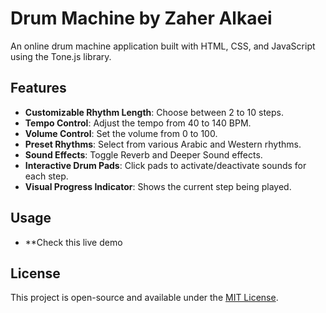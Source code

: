# Drum Machine by Zaher Alkaei

An online drum machine application built with HTML, CSS, and JavaScript using the Tone.js library.

## Features

- **Customizable Rhythm Length**: Choose between 2 to 10 steps.
- **Tempo Control**: Adjust the tempo from 40 to 140 BPM.
- **Volume Control**: Set the volume from 0 to 100.
- **Preset Rhythms**: Select from various Arabic and Western rhythms.
- **Sound Effects**: Toggle Reverb and Deeper Sound effects.
- **Interactive Drum Pads**: Click pads to activate/deactivate sounds for each step.
- **Visual Progress Indicator**: Shows the current step being played.

## Usage
- **Check this live demo

## License

This project is open-source and available under the [MIT License](LICENSE).

